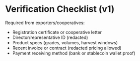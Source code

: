 # Verification Checklist (v1)

Required from exporters/cooperatives:
- Registration certificate or cooperative letter
- Director/representative ID (redacted)
- Product specs (grades, volumes, harvest windows)
- Recent invoice or contract (redacted pricing allowed)
- Payment receiving method (bank or stablecoin wallet proof)
